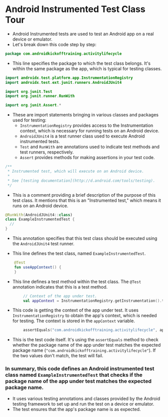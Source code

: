# Android Instrumented Test Class Tour
 - Android Instrumented tests are used to test an Android app on a real device or emulator. 
 - Let's break down this code step by step:

```kotlin
package com.androidkickofftraining.activitylifecycle
```

- This line specifies the package to which the test class belongs. It's within the same package as the app, which is typical for testing classes.

```kotlin
import androidx.test.platform.app.InstrumentationRegistry
import androidx.test.ext.junit.runners.AndroidJUnit4

import org.junit.Test
import org.junit.runner.RunWith

import org.junit.Assert.*
```

- These are import statements bringing in various classes and packages used for testing:
    - `InstrumentationRegistry` provides access to the Instrumentation context, which is necessary for running tests on an Android device.
    - `AndroidJUnit4` is a test runner class used to execute Android instrumented tests.
    - `Test` and `RunWith` are annotations used to indicate test methods and test runners, respectively.
    - `Assert` provides methods for making assertions in your test code.

```kotlin
/**
 * Instrumented test, which will execute on an Android device.
 *
 * See [testing documentation](http://d.android.com/tools/testing).
 */
```

- This is a comment providing a brief description of the purpose of this test class. It mentions that this is an "Instrumented test," which means it runs on an Android device.

```kotlin
@RunWith(AndroidJUnit4::class)
class ExampleInstrumentedTest {
  //
}

```

- This annotation specifies that this test class should be executed using the `AndroidJUnit4` test runner.

- This line defines the test class, named `ExampleInstrumentedTest`.

```kotlin
    @Test
    fun useAppContext() {
    }
```

- This line defines a test method within the test class. The `@Test` annotation indicates that this is a test method.

```kotlin
        // Context of the app under test.
        val appContext = InstrumentationRegistry.getInstrumentation().targetContext
```

- This code is getting the context of the app under test. It uses `InstrumentationRegistry` to obtain the app's context, which is needed for testing. The context is stored in the `appContext` variable.

```kotlin
        assertEquals("com.androidkickofftraining.activitylifecycle", appContext.packageName)
```

- This is the test code itself. It's using the `assertEquals` method to check whether the package name of the app under test matches the expected package name (`"com.androidkickofftraining.activitylifecycle"`). If the two values don't match, the test will fail.

### In summary, this code defines an Android instrumented test class named `ExampleInstrumentedTest` that checks if the package name of the app under test matches the expected package name. 
- It uses various testing annotations and classes provided by the Android testing framework to set up and run the test on a device or emulator.
- The test ensures that the app's package name is as expected.
